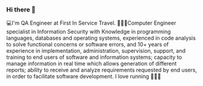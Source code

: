 ### Hi there 👋
💻I'm QA Engineer at First In Service Travel.
🙋🏻‍♀️Computer Engineer specialist in Information Security with Knowledge in programming 
languages, databases and operating systems, experienced in code analysis to solve 
functional concerns or software errors, and 10+ years of experience in implementation, 
administration, supervision, support, and training to end users of software and 
information systems; capacity to manage information in real time which allows 
generation of different reports; ability to receive and analyze requirements requested by end users,
in order to facilitate software development.
I love running 🏃🏻‍♀️


<!--
**annyj211/annyj211** is a ✨QA✨ 

- 🔭 I’m currently working on ...
- 🌱 I’m currently learning ...
- 👯 I’m looking to collaborate on ...
- 🤔 I’m looking for help with ...
- 💬 Ask me about ...
- 📫 How to reach me: ...
- 😄 Pronouns: ...
- ⚡ Fun fact: ...
-->
